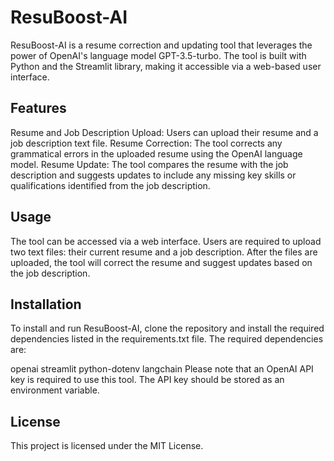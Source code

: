 # ResuBoost-AI
ResuBoost-AI is a resume correction and updating tool that leverages the power of OpenAI's language model GPT-3.5-turbo. The tool is built with Python and the Streamlit library, making it accessible via a web-based user interface.

## Features
Resume and Job Description Upload: Users can upload their resume and a job description text file.
Resume Correction: The tool corrects any grammatical errors in the uploaded resume using the OpenAI language model.
Resume Update: The tool compares the resume with the job description and suggests updates to include any missing key skills or qualifications identified from the job description.
## Usage
The tool can be accessed via a web interface. Users are required to upload two text files: their current resume and a job description. After the files are uploaded, the tool will correct the resume and suggest updates based on the job description.

## Installation
To install and run ResuBoost-AI, clone the repository and install the required dependencies listed in the requirements.txt file. The required dependencies are:

openai
streamlit
python-dotenv
langchain
Please note that an OpenAI API key is required to use this tool. The API key should be stored as an environment variable.

## License
This project is licensed under the MIT License.


